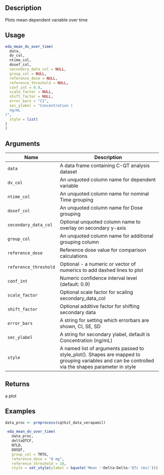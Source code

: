 ## Description

Plots mean dependent variable over time

## Usage

```r
eda_mean_dv_over_time(
  data,
  dv_col,
  ntime_col,
  dosef_col,
  secondary_data_col = NULL,
  group_col = NULL,
  reference_dose = NULL,
  reference_threshold = NULL,
  conf_int = 0.9,
  scale_factor = NULL,
  shift_factor = NULL,
  error_bars = "CI",
  sec_ylabel = "Concentration (
  ng/mL
)",
  style = list(
)
)
```

## Arguments

| Name | Description |
|------|-------------|
| `data` | A data frame containing C-QT analysis dataset |
| `dv_col` | An unquoted column name for dependent variable |
| `ntime_col` | An unquoted column name for nominal Time grouping |
| `dosef_col` | An unquoted column name for Dose grouping |
| `secondary_data_col` | Optional unquoted column name to overlay on secondary y-axis |
| `group_col` | An unquoted column name for additional grouping column |
| `reference_dose` | Reference dose value for comparison calculations |
| `reference_threshold` | Optional - a numeric or vector of numerics to add dashed lines to plot |
| `conf_int` | Numeric confidence interval level (default: 0.9) |
| `scale_factor` | Optional scale factor for scaling secondary_data_col |
| `shift_factor` | Optional additive factor for shifting secondary data |
| `error_bars` | A string for setting which errorbars are shown, CI, SE, SD |
| `sec_ylabel` | A string for secondary ylabel, default is Concentration (ng/mL) |
| `style` | A named list of arguments passed to style_plot(). Shapes are mapped to grouping variables and can be controlled via the shapes parameter in style |

## Returns

a plot

## Examples

```r
data_proc <- preprocess(cqtkit_data_verapamil)
 
 eda_mean_dv_over_time(
   data_proc,
   deltaQTCF,
   NTLD,
   DOSEF,
   group_col = TRTG,
   reference_dose = "0 mg",
   reference_threshold = 10,
   style = set_style(ylabel = bquote('Mean '~Delta~Delta~'QTc (ms)')))
```


